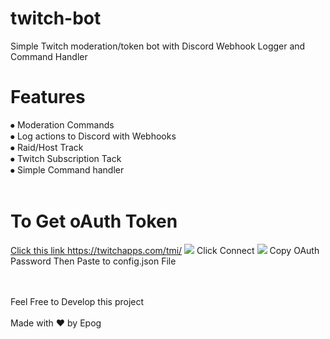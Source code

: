 # twitch-bot
Simple Twitch moderation/token bot with Discord Webhook Logger and Command Handler

<h1>Features</h1>
⦁ Moderation Commands
 </br>
 ⦁ Log actions to Discord with Webhooks
 <br>
⦁ Raid/Host Track
 </br>
⦁ Twitch Subscription Tack
 <br>
 ⦁ Simple Command handler
 <br></br>
<h1>To Get oAuth Token</h1>
<a href="https://twitchapps.com/tmi/">Click this link https://twitchapps.com/tmi/</a> 
<img src="https://user-images.githubusercontent.com/37061353/137146703-1af642d3-1c6a-4463-8486-e9d01551a84c.png">
<a>Click Connect</a>
<img src="https://user-images.githubusercontent.com/37061353/137147695-4ef78d64-9000-4b48-9ef7-fa7014d992b0.png">
Copy OAuth Password Then Paste to config.json File

 <br></br>
Feel Free to Develop this project
<br></br>
Made with ❤️ by Epog
